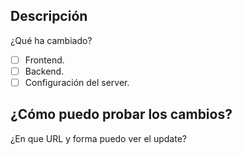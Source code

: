 ## Descripción
¿Qué ha cambiado?

- [ ] Frontend.
- [ ] Backend.
- [ ] Configuración del server.

## ¿Cómo puedo probar los cambios?
¿En que URL y forma puedo ver el update?
